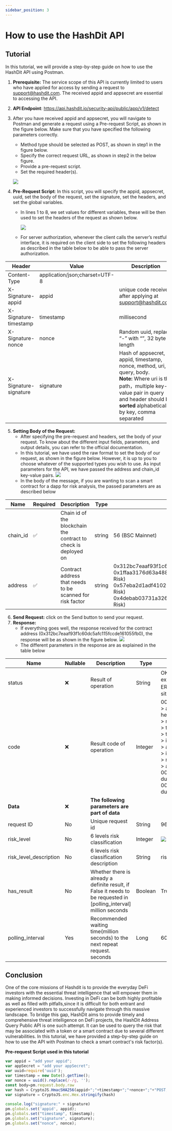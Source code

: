 ```yaml
---
sidebar_position: 3
---
```


# How to use the HashDit API

## Tutorial
In this tutorial, we will provide a step-by-step guide on how to use the HashDit API using Postman. 
 
1. **Prerequisite:** The service scope of this API is currently limited to users who have applied for access by sending a request to support@hashdit.com. The received appid and appsecret are essential to accessing the API.


2. **API Endpoint**: https://api.hashdit.io/security-api/public/app/v1/detect  


3. After you have received appid and appsecret, you will navigate to Postman and generate a request using a Pre-request Script, as shown in the figure below. Make sure that you have specified the following parameters correctly.
    - Method type should be selected as POST, as shown in step1 in the figure below.
    - Specify the correct request URL, as shown in step2 in the below figure.
    - Provide a pre-request script.
    - Set the required header(s).

   ![](../static/img/tutorial-1.png)

4. **Pre-Request Script**: In this script, you will specify the appid, appsecret, uuid, set the body of the request, set the signature, set the headers, and set the global variables.
   - In lines 1 to 8, we set values for different variables, these will be then used to set the headers of the request as shown below.

      ![](../static/img/tutorial-2.png)

   - For server authorization, whenever the client calls the server’s restful interface, it is required on the client side to set the following headers as described in the table below to be able to pass the server authorization. 
   
| Header                | Value                          | Description                                                                                                                                                                                                          |
|-----------------------|--------------------------------|----------------------------------------------------------------------------------------------------------------------------------------------------------------------------------------------------------------------|
| Content-Type          | application/json;charset=UTF-8 |                                                                                                                                                                                                                      |
| X-Signature-appid     | appid                          | unique code received after applying at support@hashdit.com                                                                                                                                                           |
| X-Signature-timestamp | timestamp                      | millisecond                                                                                                                                                                                                          |
| X-Signature-nonce     | nonce                          | Random uuid, replace “-” with “”, 32 byte length                                                                                                                                                                     |
| X-Signature-signature | signature                      | Hash of appsecret, appid, timestamp, nonce, method, uri, query, body. <br />**Note:** Where uri is the path，multiple key-value pair  in query and header should be **sorted** alphabetically by key, comma separated |

5. **Setting Body of the Request:**
   - After specifying the pre-request and headers, set the body of your request. To know about the different input fields, parameters, and output details, you can refer to the official documentation.   
   - In this tutorial, we have used the raw format to set the body of our request, as shown in the figure below. However, it is up to you to choose whatever of the supported types you wish to use. As input parameters for the API, we have passed the address and chain_id key-value pairs.
    ![](../static/img/tutorial-3.png)
   - In the body of the message, if you are wanting to scan a smart contract for a dapp for risk analysis, the passed parameters are as described below

| Name     | Required | Description                                                     | Type   | Example                                                                                                                                                                                                                               |
|----------|----------|-----------------------------------------------------------------|--------|---------------------------------------------------------------------------------------------------------------------------------------------------------------------------------------------------------------------------------------|
| chain_id | ✅        | Chain id of the blockchain the contract to check is deployed on | string | 56 (BSC Mainnet)                                                                                                                                                                                                                      |
| address  | ✅        | Contract address that needs to be scanned for risk factor       | string | 0x312bc7eaaf93f1c60dc5afc115fccde161055fb0(No Risk)<br />0x1ffaa3176d63a4889391f628e6f3c934cf00c9ba(Low Risk)<br />0x57eba2d1adf4102051ac8094aec65d48d6c3bfae(Medium Risk)<br />0x4debab03731a326c04f69621c3de3e1bc0b34ff8(High Risk) |

6. **Send Request:** click on the Send button to send your request.
7. **Response:**
   - If everything goes well, the response received for the contract address (0x312bc7eaaf93f1c60dc5afc115fccde161055fb0), the response will be as shown in the figure below.
   ![](../static/img/tutorial-4.png)
   - The different parameters in the response are as explained in the table below

| Name             | Nullable | Description                                                                                                 | Type   | Example                                                                                                                                                                                                                                                                                                                                                                                                                                               |
|------------------|----------|-------------------------------------------------------------------------------------------------------------|--------|-------------------------------------------------------------------------------------------------------------------------------------------------------------------------------------------------------------------------------------------------------------------------------------------------------------------------------------------------------------------------------------------------------------------------------------------------------|
| status           | ❌        | Result of operation                                                                                         | String | OK： The scanning process terminated as expected <br />ERROR： Exception thrown or unexpected situation met                                                                                                                                                                                                                                                                                                                                             |
| code             | ❌        | Result code of operation                                                                                    | Integer    | 00001:verify signature error<br /> > appid, timestamp, nonce, signature headers can not be null or empty<br />> nonce is illegal<br />> timestamp has illegal<br />> timestamp is expired<br />> invalid appid<br />> appid has expired<br />> invalid signature<br />> replay request<br />> app is out of count limit<br />00002:unknown server error occurred during verifying signature<br />00003:unknown server error occurred during detection |
| **Data**         | ❌        | **The following parameters are part of data**                                                               |        |                                                                                                                                                                                                                                                                                                                                                                                                                                                       |
| request ID       | No        | Unique request id                                                                                           | String |   96c9d4c578ec466db51ed5290dd84463                                                                                                                                                                                                                                                                                                                                                                                                                                                    |
| risk_level       | No       | 6 levels risk classification                                               | Integer   | ![](../static/img/tutorial-5.png)                                                                                                                                                                                                                                                                                                                                   |
| risk_level_description | No        | 6 levels risk classification description | String   | risk level shorten version ([link](./risk-level-description/risk-level-description-short.md)) |
| has_result       | No       | Whether there is already a definite result, if False it needs to be requested in [polling_interval] million seconds | Boolean   | True                                                                                                                                                                                                                                                                                                                                                                                                                                                  |
| polling_interval | Yes       | Recommended waiting time(million seconds) to the next repeat request. seconds                                                                   | Long   | 60000                                                                                                                                                                                                                                                                                                                                                                                                                                                    |

## Conclusion

One of the core missions of Hashdit is to provide the everyday DeFi investors with the essential threat intelligence that will empower them in making informed decisions. Investing in DeFi can be both highly profitable as well as filled with pitfalls,since it is difficult for both entrant and experienced investors to successfully navigate through this massive landscape. To bridge this gap, HashDit aims to provide timely and comprehensive threat intelligence on DeFi projects, the HashDit Address Query Public API is one such attempt. It can be used to query the risk that may be associated with a token or a smart contract due to several different vulnerabilities. In this tutorial, we have provided a step-by-step guide on how to use the API with Postman to check a smart contract's risk factor(s).
 
**Pre-request Script used in this tutorial**
```javascript
var appid = "add your appid";
var appSecret = "add your appSecret";
var uuid=require('uuid');
var timestamp = new Date().getTime();
var nonce = uuid().replace(/-/g, '');
const body=pm.request.body.raw
var hash = CryptoJS.HmacSHA256(appid+";"+timestamp+";"+nonce+";"+"POST;/security-api/public/app/v1/detect;"+ body, appSecret)
var signature = CryptoJS.enc.Hex.stringify(hash)
 
console.log("signature:" + signature)
pm.globals.set('appid', appid);
pm.globals.set("timestamp", timestamp);
pm.globals.set("signature", signature);
pm.globals.set("nonce", nonce);
```
